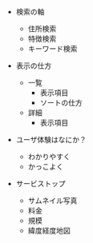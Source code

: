 - 検索の軸
    - 住所検索
    - 特徴検索
    - キーワード検索

- 表示の仕方
    - 一覧
        - 表示項目
        - ソートの仕方
    - 詳細
        - 表示項目

- ユーザ体験はなにか？
    - わかりやすく
    - かっこよく

- サービストップ
    - サムネイル写真
    - 料金
    - 規模
    - 緯度経度地図
